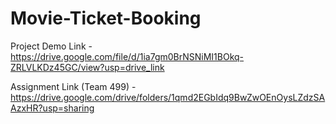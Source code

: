 # Movie-Ticket-Booking

Project Demo Link - https://drive.google.com/file/d/1ia7gm0BrNSNiMI1BOkq-ZRLVLKDz45GC/view?usp=drive_link

Assignment Link (Team 499) - https://drive.google.com/drive/folders/1qmd2EGbIdq9BwZwOEnOysLZdzSAAzxHR?usp=sharing
